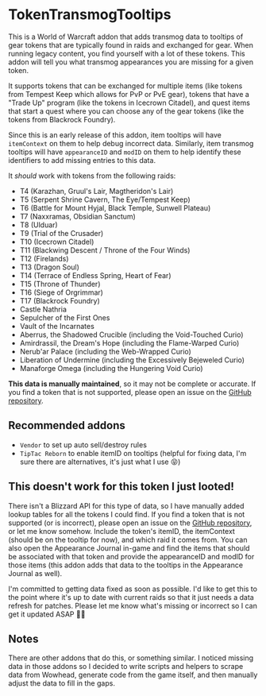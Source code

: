 # TokenTransmogTooltips

This is a World of Warcraft addon that adds transmog data to tooltips of gear tokens that are typically found in raids and exchanged for gear. When running legacy content, you find yourself with a lot of these tokens. This addon will tell you what transmog appearances you are missing for a given token.

It supports tokens that can be exchanged for multiple items (like tokens from Tempest Keep which allows for PvP or PvE gear), tokens that have a "Trade Up" program (like the tokens in Icecrown Citadel), and quest items that start a quest where you can choose any of the gear tokens (like the tokens from Blackrock Foundry).

Since this is an early release of this addon, item tooltips will have `itemContext` on them to help debug incorrect data. Similarly, item transmog tooltips will have `appearanceID` and `modID` on them to help identify these identifiers to add missing entries to this data.

It _should_ work with tokens from the following raids:

- T4 (Karazhan, Gruul's Lair, Magtheridon's Lair)
- T5 (Serpent Shrine Cavern, The Eye/Tempest Keep)
- T6 (Battle for Mount Hyjal, Black Temple, Sunwell Plateau)
- T7 (Naxxramas, Obsidian Sanctum)
- T8 (Ulduar)
- T9 (Trial of the Crusader)
- T10 (Icecrown Citadel)
- T11 (Blackwing Descent / Throne of the Four Winds)
- T12 (Firelands)
- T13 (Dragon Soul)
- T14 (Terrace of Endless Spring, Heart of Fear)
- T15 (Throne of Thunder)
- T16 (Siege of Orgrimmar)
- T17 (Blackrock Foundry)
- Castle Nathria
- Sepulcher of the First Ones
- Vault of the Incarnates
- Aberrus, the Shadowed Crucible (including the Void-Touched Curio)
- Amirdrassil, the Dream's Hope (including the Flame-Warped Curio)
- Nerub'ar Palace (including the Web-Wrapped Curio)
- Liberation of Undermine (including the Excessively Bejeweled Curio)
- Manaforge Omega (including the Hungering Void Curio)

**This data is manually maintained**, so it may not be complete or accurate. If you find a token that is not supported, please open an issue on the [GitHub repository](https://github.com/mctalian/TokenTransmogTooltips/issues).

## Recommended addons

* `Vendor` to set up auto sell/destroy rules
* `TipTac Reborn` to enable itemID on tooltips (helpful for fixing data, I'm sure there are alternatives, it's just what I use 😝)

## This doesn't work for this token I just looted!

There isn't a Blizzard API for this type of data, so I have manually added lookup tables for all the tokens I could find. If you find a token that is not supported (or is incorrect), please open an issue on the [GitHub repository](https://github.com/mctalian/TokenTransmogTooltips/issues), or let me know somehow. Include the token's itemID, the itemContext (should be on the tooltip for now), and which raid it comes from. You can also open the Appearance Journal in-game and find the items that should be associated with that token and provide the appearanceID and modID for those items (this addon adds that data to the tooltips in the Appearance Journal as well).

I'm committed to getting data fixed as soon as possible. I'd like to get this to the point where it's up to date with current raids so that it just needs a data refresh for patches. Please let me know what's missing or incorrect so I can get it updated ASAP 🙏🏻

## Notes

There are other addons that do this, or something similar. I noticed missing data in those addons so I decided to write scripts and helpers to scrape data from Wowhead, generate code from the game itself, and then manually adjust the data to fill in the gaps.
